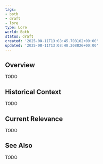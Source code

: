 ```yaml
---
tags:
- both
- draft
- lore
type: Lore
world: Both
status: draft
created: '2025-08-11T13:08:45.708102+00:00'
updated: '2025-08-11T13:08:48.208826+00:00'
---
```



## Overview

TODO
## Historical Context

TODO
## Current Relevance

TODO
## See Also

TODO
